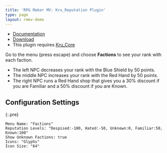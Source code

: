 ```yaml
---
title: 'RPG Maker MV: Kru_Reputation Plugin'
type: page
layout: rmmv-demo
---
```



* [Documentation](https://github.com/krues8dr/rpgmakermv-plugins/wiki/Kru_Reputation)
* [Download](https://raw.githubusercontent.com/krues8dr/rpgmakermv-plugins/master/Kru_Reputation.js)
* This plugin requires [Kru_Core](https://raw.githubusercontent.com/krues8dr/rpgmakermv-plugins/master/Kru_Core.js)

Go to the menu (press escape) and choose **Factions** to see your rank with each faction.


* The left NPC decreases your rank with the Blue Shield by 50 points.
* The middle NPC increases your rank with the Red Hand by 50 points.
* The right NPC runs a Red Hand shop that gives you a 30% discount if you are Familiar and a 50% discount if you are Known.

## Configuration Settings

{:.pre}
```
Menu Name: "Factions"
Reputation Levels: "Despised:-100, Hated:-50, Unknown:0, Familiar:50, Known:100"
Show Unknown Factions: true
Icons: "Glyphs"
Icon Size: "64"
```
